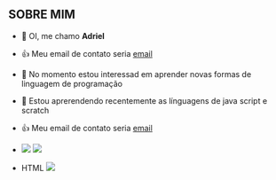 ## SOBRE MIM
- 👋 OI, me chamo **Adriel**
- 👍 Meu email de contato seria [email](cruz.adriel@escola.pr.gov.br)
- 👀 No momento estou interessad em aprender novas formas de linguagem de programação
- 🌱 Estou aprerendendo recentemente as línguagens de java script e scratch
- 👍 Meu email de contato seria [email](cruz.adriel@escola.pr.gov.br)
- ![](https://img.shields.io/badge/Scratch-4D97FF?style=for-the-badge&logo=Scratch&logoColor=white) ![](https://img.shields.io/badge/JavaScript-323330?style=for-the-badge&logo=javascript&logoColor=F7DF1E)  





- HTML   <img src="https://img.shields.io/badge/Scratch-4D97FF?style=for-the-badge&logo=Scratch&logoColor=white" />
